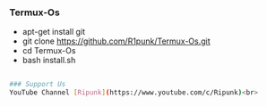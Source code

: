 ### Termux-Os
- apt-get install git
- git clone https://github.com/R1punk/Termux-Os.git
- cd Termux-Os
- bash install.sh
```bash

### Support Us
YouTube Channel [Ripunk](https://www.youtube.com/c/Ripunk)<br>
